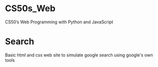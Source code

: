 # CS50s_Web
 CS50’s Web Programming with Python and JavaScript

# Search
Basic html and css web site to simulate google search using google's own tools